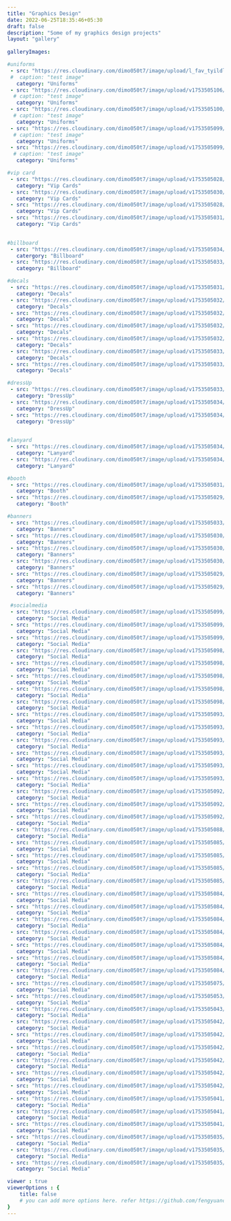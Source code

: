 ```yaml
---
title: "Graphics Design"
date: 2022-06-25T18:35:46+05:30
draft: false
description: "Some of my graphics design projects"
layout: "gallery"
      
galleryImages:

#uniforms
 - src: "https://res.cloudinary.com/dimo050t7/image/upload/l_fav_tyildl,c_scale,w_100,o_70,fl_layer_apply,g_south_east,x_10,y_10/v1753505099/NCA_-_NV350_Shirt_BLACK_copy_hxpifl.jpg"
 #  caption: "test image"
   category: "Uniforms"
 - src: "https://res.cloudinary.com/dimo050t7/image/upload/v1753505106/NCA_-_TShirt_Final_Terra__WHITE_TEXT_aknigd.jpg"
  # caption: "test image"
   category: "Uniforms"
 - src: "https://res.cloudinary.com/dimo050t7/image/upload/v1753505100/NCA_-_TShirt_Final_Terra__BLACK_TEXT_kgnvx5.jpg"
  # caption: "test image"
   category: "Uniforms"
 - src: "https://res.cloudinary.com/dimo050t7/image/upload/v1753505099/NCA_-_TShirt_Final_Navara__WHITE_TEXT_vjbukn.jpg"
  # caption: "test image"
   category: "Uniforms"
 - src: "https://res.cloudinary.com/dimo050t7/image/upload/v1753505099/NCA_-_TShirt_Final_Navara_nqbkri.jpg"
  # caption: "test image"
   category: "Uniforms"

#vip card
 - src: "https://res.cloudinary.com/dimo050t7/image/upload/v1753505028/1_w5vtqd.jpg"
   category: "Vip Cards"
 - src: "https://res.cloudinary.com/dimo050t7/image/upload/v1753505030/3_aqpmqo.jpg"
   category: "Vip Cards"
 - src: "https://res.cloudinary.com/dimo050t7/image/upload/v1753505028/2_m7iz5g.jpg"
   category: "Vip Cards"
 - src: "https://res.cloudinary.com/dimo050t7/image/upload/v1753505031/4_euhneb.jpg"
   category: "Vip Cards"
 

#billboard
 - src: "https://res.cloudinary.com/dimo050t7/image/upload/v1753505034/2_kk9ce9.jpg"
   catergory: "Billboard"
 - src: "https://res.cloudinary.com/dimo050t7/image/upload/v1753505033/1_glxzyu.jpg"
   category: "Billboard"

#decals
 - src: "https://res.cloudinary.com/dimo050t7/image/upload/v1753505031/1_ipogcf.jpg"
   category: "Decals"
 - src: "https://res.cloudinary.com/dimo050t7/image/upload/v1753505032/2_w8s8up.jpg"
   category: "Decals"
 - src: "https://res.cloudinary.com/dimo050t7/image/upload/v1753505032/3_qvsaer.jpg"
   category: "Decals"
 - src: "https://res.cloudinary.com/dimo050t7/image/upload/v1753505032/4_uwi94l.jpg"
   category: "Decals"
 - src: "https://res.cloudinary.com/dimo050t7/image/upload/v1753505032/5_iwf2az.jpg"
   category: "Decals"
 - src: "https://res.cloudinary.com/dimo050t7/image/upload/v1753505033/6_pg3ypi.jpg"
   category: "Decals"
 - src: "https://res.cloudinary.com/dimo050t7/image/upload/v1753505033/7_anxtvt.jpg"
   category: "Decals"

#dressUp
 - src: "https://res.cloudinary.com/dimo050t7/image/upload/v1753505033/1_pbetl8.jpg"
   category: "DressUp"
 - src: "https://res.cloudinary.com/dimo050t7/image/upload/v1753505034/2_ool8ku.jpg"
   category: "DressUp"
 - src: "https://res.cloudinary.com/dimo050t7/image/upload/v1753505034/4_vry8fa.jpg"
   category: "DressUp"
 

#lanyard
 - src: "https://res.cloudinary.com/dimo050t7/image/upload/v1753505034/2_f7jfqc.jpg"
   category: "Lanyard"
 - src: "https://res.cloudinary.com/dimo050t7/image/upload/v1753505034/1_gt6tmq.jpg"
   category: "Lanyard"

#booth
 - src: "https://res.cloudinary.com/dimo050t7/image/upload/v1753505031/1_f95lrt.jpg"
   category: "Booth"
 - src: "https://res.cloudinary.com/dimo050t7/image/upload/v1753505029/2_tmw5ad.jpg"
   category: "Booth"

#banners
 - src: "https://res.cloudinary.com/dimo050t7/image/upload/v1753505033/5_tw1h43.jpg"
   category: "Banners"
 - src: "https://res.cloudinary.com/dimo050t7/image/upload/v1753505030/4_pfrz7r.jpg"
   category: "Banners"
 - src: "https://res.cloudinary.com/dimo050t7/image/upload/v1753505030/6_bpyqem.jpg"
   category: "Banners"
 - src: "https://res.cloudinary.com/dimo050t7/image/upload/v1753505030/3_gcpro8.jpg"
   category: "Banners"
 - src: "https://res.cloudinary.com/dimo050t7/image/upload/v1753505029/1_b7mcon.jpg"
   category: "Banners"
 - src: "https://res.cloudinary.com/dimo050t7/image/upload/v1753505029/2_c9ns2r.jpg"
   category: "Banners"

 #socialmedia
 - src: "https://res.cloudinary.com/dimo050t7/image/upload/v1753505099/9_mhsltd.png"
   category: "Social Media"
 - src: "https://res.cloudinary.com/dimo050t7/image/upload/v1753505099/8_w0jt68.png"
   category: "Social Media"
 - src: "https://res.cloudinary.com/dimo050t7/image/upload/v1753505099/7_wphl3o.png"
   category: "Social Media"
 - src: "https://res.cloudinary.com/dimo050t7/image/upload/v1753505098/6_fyo002.png"
   category: "Social Media"
 - src: "https://res.cloudinary.com/dimo050t7/image/upload/v1753505098/5_aq407u.png"
   category: "Social Media" 
 - src: "https://res.cloudinary.com/dimo050t7/image/upload/v1753505098/6_fyo002.png"
   category: "Social Media"
 - src: "https://res.cloudinary.com/dimo050t7/image/upload/v1753505098/5_aq407u.png"
   category: "Social Media"
 - src: "https://res.cloudinary.com/dimo050t7/image/upload/v1753505098/43_bjojdq.png"
   category: "Social Media"
 - src: "https://res.cloudinary.com/dimo050t7/image/upload/v1753505093/42_stjkhs.png"
   category: "Social Media"
 - src: "https://res.cloudinary.com/dimo050t7/image/upload/v1753505093/41_ogqtwf.png"
   category: "Social Media"
 - src: "https://res.cloudinary.com/dimo050t7/image/upload/v1753505093/40_bystqv.png"
   category: "Social Media"
 - src: "https://res.cloudinary.com/dimo050t7/image/upload/v1753505093/4_u3z0fh.png"
   category: "Social Media"
 - src: "https://res.cloudinary.com/dimo050t7/image/upload/v1753505093/38_lkv6lf.png"
   category: "Social Media"
 - src: "https://res.cloudinary.com/dimo050t7/image/upload/v1753505093/39_zco6ee.png"
   category: "Social Media"
 - src: "https://res.cloudinary.com/dimo050t7/image/upload/v1753505092/37_xf6b75.png"
   category: "Social Media"
 - src: "https://res.cloudinary.com/dimo050t7/image/upload/v1753505092/36_pnm2w5.png"
   category: "Social Media"
 - src: "https://res.cloudinary.com/dimo050t7/image/upload/v1753505092/35_sozdmj.png"
   category: "Social Media"
 - src: "https://res.cloudinary.com/dimo050t7/image/upload/v1753505088/34_e8f2md.png"
   category: "Social Media"
 - src: "https://res.cloudinary.com/dimo050t7/image/upload/v1753505085/33_vsbsat.png"
   category: "Social Media"
 - src: "https://res.cloudinary.com/dimo050t7/image/upload/v1753505085/32_th5rel.png"
   category: "Social Media"
 - src: "https://res.cloudinary.com/dimo050t7/image/upload/v1753505085/31_czxbue.png"
   category: "Social Media"
 - src: "https://res.cloudinary.com/dimo050t7/image/upload/v1753505085/29_zrpysd.png"
   category: "Social Media"
 - src: "https://res.cloudinary.com/dimo050t7/image/upload/v1753505084/3_lxpigj.png"
   category: "Social Media"
 - src: "https://res.cloudinary.com/dimo050t7/image/upload/v1753505084/30_ohmxts.png"
   category: "Social Media"
 - src: "https://res.cloudinary.com/dimo050t7/image/upload/v1753505084/28_aj6hbr.png"
   category: "Social Media"
 - src: "https://res.cloudinary.com/dimo050t7/image/upload/v1753505084/27_gdbah1.png"
   category: "Social Media"
 - src: "https://res.cloudinary.com/dimo050t7/image/upload/v1753505084/26_g9v3rz.png"
   category: "Social Media"
 - src: "https://res.cloudinary.com/dimo050t7/image/upload/v1753505084/25_am3bxl.png"
   category: "Social Media"
 - src: "https://res.cloudinary.com/dimo050t7/image/upload/v1753505084/24_pvr1lb.png"
   category: "Social Media"
 - src: "https://res.cloudinary.com/dimo050t7/image/upload/v1753505075/23_uymxkg.png"
   category: "Social Media"
 - src: "https://res.cloudinary.com/dimo050t7/image/upload/v1753505053/22_nho1wg.png"
   category: "Social Media"
 - src: "https://res.cloudinary.com/dimo050t7/image/upload/v1753505043/18_t7kt5z.png"
   category: "Social Media"
 - src: "https://res.cloudinary.com/dimo050t7/image/upload/v1753505042/21_inosfz.png"
   category: "Social Media"
 - src: "https://res.cloudinary.com/dimo050t7/image/upload/v1753505042/20_wqechx.png"
   category: "Social Media"
 - src: "https://res.cloudinary.com/dimo050t7/image/upload/v1753505042/2_ogojw9.png"
   category: "Social Media"
 - src: "https://res.cloudinary.com/dimo050t7/image/upload/v1753505042/19_oerndx.png"
   category: "Social Media"
 - src: "https://res.cloudinary.com/dimo050t7/image/upload/v1753505042/17_psx7kf.png"
   category: "Social Media"
 - src: "https://res.cloudinary.com/dimo050t7/image/upload/v1753505042/16_azkbay.jpg"
   category: "Social Media"
 - src: "https://res.cloudinary.com/dimo050t7/image/upload/v1753505041/15_nyj13l.jpg"
   category: "Social Media"
 - src: "https://res.cloudinary.com/dimo050t7/image/upload/v1753505041/12_x1h913.jpg"
   category: "Social Media"
 - src: "https://res.cloudinary.com/dimo050t7/image/upload/v1753505041/13_cwsvqz.png"
   category: "Social Media"
 - src: "https://res.cloudinary.com/dimo050t7/image/upload/v1753505035/1_rcnjhv.jpg"
   category: "Social Media"
 - src: "https://res.cloudinary.com/dimo050t7/image/upload/v1753505035/11_enrdnl.png"
   category: "Social Media"
 - src: "https://res.cloudinary.com/dimo050t7/image/upload/v1753505035/10_r7v0ba.png"
   category: "Social Media"

viewer : true
viewerOptions : {
    title: false
    # you can add more options here. refer https://github.com/fengyuanchen/viewerjs?tab=readme-ov-file#options
}
---
```

